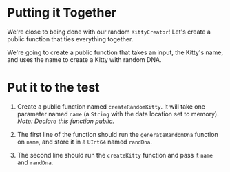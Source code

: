 # Putting it Together

We're close to being done with our random `KittyCreator`! Let's create a public function that ties everything together.

We're going to create a public function that takes an input, the Kitty's name, and uses the name to create a Kitty with random DNA.

# Put it to the test

1. Create a public function named `createRandomKitty`. It will take one parameter named `name` (a `String` with the data location set to memory). _Note: Declare this function public._

2. The first line of the function should run the `generateRandomDna` function on `name`, and store it in a `UInt64` named `randDna`.

3. The second line should run the `createKitty` function and pass it `name` and `randDna`.
